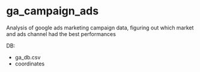 # ga_campaign_ads
Analysis of google ads marketing campaign data, figuring out which market and ads channel had the best performances


DB:

- ga_db.csv
- coordinates
